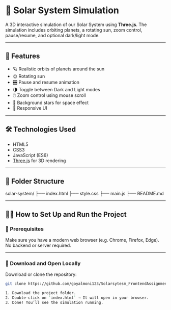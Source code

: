 # 🌌 Solar System Simulation

A 3D interactive simulation of our Solar System using **Three.js**. The simulation includes orbiting planets, a rotating sun, zoom control, pause/resume, and optional dark/light mode.

---

## 🚀 Features

- 🪐 Realistic orbits of planets around the sun
- 🌞 Rotating sun
- 🎛️ Pause and resume animation
- 🌗 Toggle between Dark and Light modes
- 🖱️ Zoom control using mouse scroll
- 🌌 Background stars for space effect
- 📱 Responsive UI

---

## 🛠️ Technologies Used

- HTML5
- CSS3
- JavaScript (ES6)
- [Three.js](https://threejs.org/) for 3D rendering

---

## 📂 Folder Structure

solar-system/
├── index.html
├── style.css
├── main.js
├── README.md

---

## 🧑‍💻 How to Set Up and Run the Project

### 🔧 Prerequisites

Make sure you have a modern web browser (e.g. Chrome, Firefox, Edge). No backend or server required.

---

### 📁 Download and Open Locally

 Download or clone the repository:

```bash
git clone https://github.com/goyalmoni123/Solarsytesm_FrontendAssignment.git

1. Download the project folder.
2. Double-click on `index.html` → It will open in your browser.
3. Done! You’ll see the simulation running.

